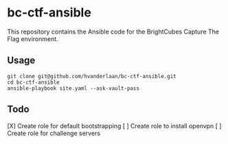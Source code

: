 # bc-ctf-ansible
This repository contains the Ansible code for the BrightCubes Capture The Flag environment.

## Usage
```
git clone git@github.com/hvanderlaan/bc-ctf-ansible.git
cd bc-ctf-ansible
ansible-playbook site.yaml --ask-vault-pass
```

## Todo
[X] Create role for default bootstrapping
[ ] Create role to install openvpn
[ ] Create role for challenge servers
